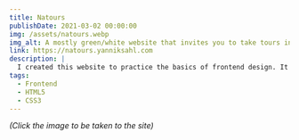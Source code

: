 ```yaml
---
title: Natours
publishDate: 2021-03-02 00:00:00
img: /assets/natours.webp
img_alt: A mostly green/white website that invites you to take tours into nature
link: https://natours.yanniksahl.com
description: |
  I created this website to practice the basics of frontend design. It was created using HTML5 and CSS3 and is fully responsive, and was designed for a fictional company offering tours in nature.
tags:
  - Frontend
  - HTML5
  - CSS3
---
```


_(Click the image to be taken to the site)_
